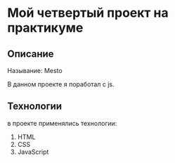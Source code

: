 Мой четвертый проект на практикуме
===============================

## Описание
Называние: Mesto

В данном проекте я поработал с js.

## Технологии

в проекте применялись технологии:
1. HTML
2. CSS
3. JavaScript


